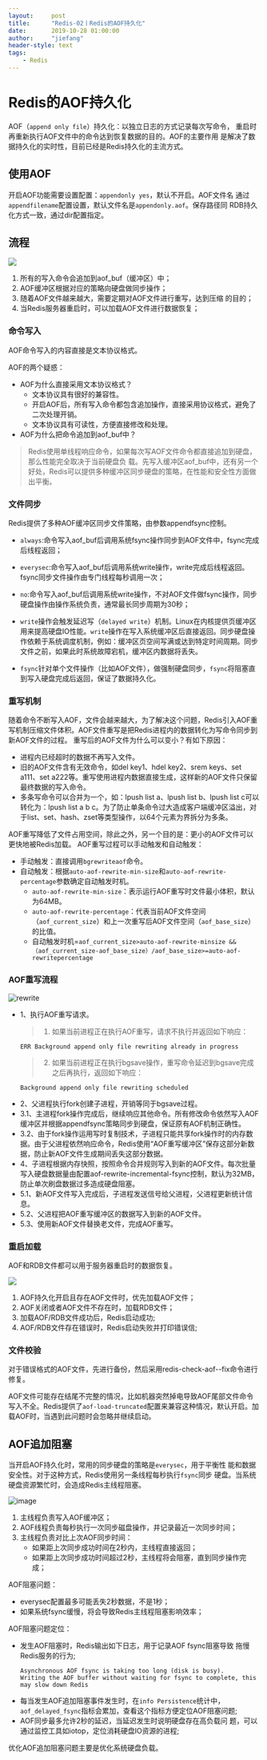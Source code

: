 ```yaml
---
layout:     post
title:      "Redis-02丨Redis的AOF持久化"
date:       2019-10-28 01:00:00
author:     "jiefang"
header-style: text
tags:
    - Redis
---
```

# Redis的AOF持久化
AOF（`append only file`）持久化：以独立日志的方式记录每次写命令，
重启时再重新执行AOF文件中的命令达到恢复数据的目的。AOF的主要作用
是解决了数据持久化的实时性，目前已经是Redis持久化的主流方式。

## 使用AOF
开启AOF功能需要设置配置：`appendonly yes`，默认不开启。AOF文件名
通过`appendfilename`配置设置，默认文件名是`appendonly.aof`。保存路径同
RDB持久化方式一致，通过dir配置指定。
## 流程
![](https://www.showdoc.cc/server/api/common/visitfile/sign/f5ae585bcff7fc97a3cf4a31aeebd2d7?showdoc=.jpg)
1. 所有的写入命令会追加到aof_buf（缓冲区）中；
2. AOF缓冲区根据对应的策略向硬盘做同步操作；
3. 随着AOF文件越来越大，需要定期对AOF文件进行重写，达到压缩
的目的；
4. 当Redis服务器重启时，可以加载AOF文件进行数据恢复；

### 命令写入
AOF命令写入的内容直接是文本协议格式。

AOF的两个疑惑：
- AOF为什么直接采用文本协议格式？
	- 文本协议具有很好的兼容性。
	- 开启AOF后，所有写入命令都包含追加操作，直接采用协议格式，避免了二次处理开销。
	- 文本协议具有可读性，方便直接修改和处理。
- AOF为什么把命令追加到aof_buf中？
>Redis使用单线程响应命令，如果每次写AOF文件命令都直接追加到硬盘，那么性能完全取决于当前硬盘负
载。先写入缓冲区aof_buf中，还有另一个好处，Redis可以提供多种缓冲区同步硬盘的策略，在性能和安全性方面做出平衡。

### 文件同步
Redis提供了多种AOF缓冲区同步文件策略，由参数appendfsync控制。
- `always`:命令写入aof_buf后调用系统fsync操作同步到AOF文件中，fsync完成后线程返回；
- `everysec`:命令写入aof_buf后调用系统write操作，write完成后线程返回。fsync同步文件操作由专门线程每秒调用一次；
- `no`:命令写入aof_buf后调用系统write操作，不对AOF文件做fsync操作，同步硬盘操作由操作系统负责，通常最长同步周期为30秒；

- `write`操作会触发延迟写（`delayed write`）机制。Linux在内核提供页缓冲区用来提高硬盘IO性能。`write`操作在写入系统缓冲区后直接返回。同步硬盘操作依赖于系统调度机制，例如：缓冲区页空间写满或达到特定时间周期。同步文件之前，如果此时系统故障宕机，缓冲区内数据将丢失。

- `fsync`针对单个文件操作（比如AOF文件），做强制硬盘同步，`fsync`将阻塞直到写入硬盘完成后返回，保证了数据持久化。

### 重写机制
随着命令不断写入AOF，文件会越来越大，为了解决这个问题，Redis引入AOF重写机制压缩文件体积。AOF文件重写是把Redis进程内的数据转化为写命令同步到新AOF文件的过程。
重写后的AOF文件为什么可以变小？有如下原因：
- 进程内已经超时的数据不再写入文件。
- 旧的AOF文件含有无效命令，如del key1、hdel key2、srem keys、set a111、set a222等。重写使用进程内数据直接生成，这样新的AOF文件只保留最终数据的写入命令。
- 多条写命令可以合并为一个，如：lpush list a、lpush list b、lpush list c可以转化为：lpush list a b c。为了防止单条命令过大造成客户端缓冲区溢出，对于list、set、hash、zset等类型操作，以64个元素为界拆分为多条。

AOF重写降低了文件占用空间，除此之外，另一个目的是：更小的AOF文件可以更快地被Redis加载。
AOF重写过程可以手动触发和自动触发：
- 手动触发：直接调用`bgrewriteaof`命令。
- 自动触发：根据`auto-aof-rewrite-min-size`和`auto-aof-rewrite-percentage`参数确定自动触发时机。
	- `auto-aof-rewrite-min-size`：表示运行AOF重写时文件最小体积，默认为64MB。
	- `auto-aof-rewrite-percentage`：代表当前AOF文件空间（`aof_current_size`）和上一次重写后AOF文件空间（`aof_base_size`）的比值。
	- 自动触发时机=`aof_current_size>auto-aof-rewrite-minsize &&（aof_current_size-aof_base_size）/aof_base_size>=auto-aof-rewritepercentage`

### AOF重写流程

![rewrite](https://www.showdoc.cc/server/api/common/visitfile/sign/6ad2ca39192c247c0e5b45fd2f363653?showdoc=.jpg "rewrite")

- 1、执行AOF重写请求。
	>1. 如果当前进程正在执行AOF重写，请求不执行并返回如下响应：
	```
	ERR Background append only file rewriting already in progress
	```
	>2. 如果当前进程正在执行bgsave操作，重写命令延迟到bgsave完成之后再执行，返回如下响应：
	```
	Background append only file rewriting scheduled
	```
- 2、父进程执行fork创建子进程，开销等同于bgsave过程。
- 3.1、主进程fork操作完成后，继续响应其他命令。所有修改命令依然写入AOF缓冲区并根据appendfsync策略同步到硬盘，保证原有AOF机制正确性。
- 3.2、由于fork操作运用写时复制技术，子进程只能共享fork操作时的内存数据。由于父进程依然响应命令，Redis使用“AOF重写缓冲区”保存这部分新数据，防止新AOF文件生成期间丢失这部分数据。
- 4、子进程根据内存快照，按照命令合并规则写入到新的AOF文件。每次批量写入硬盘数据量由配置aof-rewrite-incremental-fsync控制，默认为32MB，防止单次刷盘数据过多造成硬盘阻塞。
- 5.1、新AOF文件写入完成后，子进程发送信号给父进程，父进程更新统计信息。
- 5.2、父进程把AOF重写缓冲区的数据写入到新的AOF文件。
- 5.3、使用新AOF文件替换老文件，完成AOF重写。

### 重启加载
AOF和RDB文件都可以用于服务器重启时的数据恢复。

![](https://www.showdoc.cc/server/api/common/visitfile/sign/a48731a4b7fea4ee2a3dc6a60b32f9d7?showdoc=.jpg)
1. AOF持久化开启且存在AOF文件时，优先加载AOF文件；
2. AOF关闭或者AOF文件不存在时，加载RDB文件；
3. 加载AOF/RDB文件成功后，Redis启动成功;
4. AOF/RDB文件存在错误时，Redis启动失败并打印错误信;

### 文件校验
对于错误格式的AOF文件，先进行备份，然后采用redis-check-aof--fix命令进行修复。

AOF文件可能存在结尾不完整的情况，比如机器突然掉电导致AOF尾部文件命令写入不全。Redis提供了`aof-load-truncated`配置来兼容这种情况，默认开启。加载AOF时，当遇到此问题时会忽略并继续启动。

## AOF追加阻塞
当开启AOF持久化时，常用的同步硬盘的策略是`everysec`，用于平衡性 能和数据安全性。对于这种方式，Redis使用另一条线程每秒执行`fsync`同步 硬盘。当系统硬盘资源繁忙时，会造成Redis主线程阻塞。

![image](https://s2.ax1x.com/2020/01/15/lXhnG6.png)
1. 主线程负责写入AOF缓冲区；
2. AOF线程负责每秒执行一次同步磁盘操作，并记录最近一次同步时间；
3. 主线程负责对比上次AOF同步时间：
    - 如果距上次同步成功时间在2秒内，主线程直接返回；
    - 如果距上次同步成功时间超过2秒，主线程将会阻塞，直到同步操作完成；

AOF阻塞问题：
- everysec配置最多可能丢失2秒数据，不是1秒；
- 如果系统fsync缓慢，将会导致Redis主线程阻塞影响效率；

AOF阻塞问题定位：
- 发生AOF阻塞时，Redis输出如下日志，用于记录AOF fsync阻塞导致 拖慢Redis服务的行为;
    >
    ```
    Asynchronous AOF fsync is taking too long (disk is busy).
    Writing the AOF buffer without waiting for fsync to complete, this may slow down Redis
    ```
- 每当发生AOF追加阻塞事件发生时，在`info Persistence`统计中， `aof_delayed_fsync`指标会累加，查看这个指标方便定位AOF阻塞问题;
- AOF同步最多允许2秒的延迟，当延迟发生时说明硬盘存在高负载问 题，可以通过监控工具如iotop，定位消耗硬盘IO资源的进程;

优化AOF追加阻塞问题主要是优化系统硬盘负载。